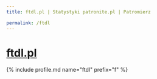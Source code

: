 ```yaml
---
title: ftdl.pl | Statystyki patronite.pl | Patromierz

permalink: /ftdl
---
```


# [ftdl.pl](https://patronite.pl/ftdl)

{% include profile.md name="ftdl" prefix="f" %}
